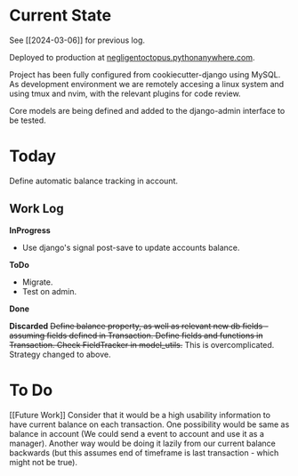 # Current State

See [[2024-03-06]] for previous log.

Deployed to production at [negligentoctopus.pythonanywhere.com](negligentoctopus.pythonanywhere.com).

Project has been fully configured from cookiecutter-django using MySQL. As development environment we are remotely accesing a linux system and using tmux and nvim, with the relevant plugins for code review.

Core models are being defined and added to the django-admin interface to be tested.

# Today

Define automatic balance tracking in account.

## Work Log
__InProgress__
* Use django's signal post-save to update accounts balance.

__ToDo__
* Migrate.
* Test on admin.

__Done__

__Discarded__
~~Define balance property, as well as relevant new db fields - assuming fields defined in Transaction. Define fields and functions in Transaction. Check FieldTracker in model\_utils.~~ This is overcomplicated. Strategy changed to above.

# To Do
[[Future Work]] Consider that it would be a high usability information to have current balance on each transaction. One possibility would be same as balance in account (We could send a event to account and use it as a manager). Another way would be doing it lazily from our current balance backwards (but this assumes end of timeframe is last transaction - which might not be true).
